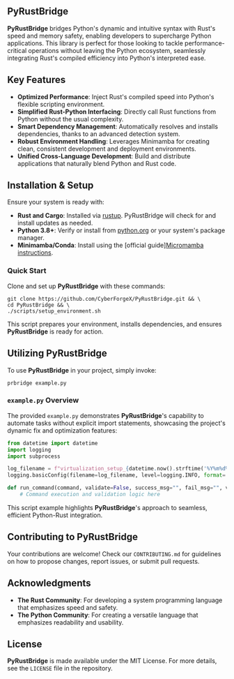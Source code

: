 ## PyRustBridge

**PyRustBridge** bridges Python's dynamic and intuitive syntax with Rust's speed and memory safety, enabling developers to supercharge Python applications. This library is perfect for those looking to tackle performance-critical operations without leaving the Python ecosystem, seamlessly integrating Rust's compiled efficiency into Python's interpreted ease.

## Key Features

- **Optimized Performance**: Inject Rust's compiled speed into Python's flexible scripting environment.
- **Simplified Rust-Python Interfacing**: Directly call Rust functions from Python without the usual complexity.
- **Smart Dependency Management**: Automatically resolves and installs dependencies, thanks to an advanced detection system.
- **Robust Environment Handling**: Leverages Minimamba for creating clean, consistent development and deployment environments.
- **Unified Cross-Language Development**: Build and distribute applications that naturally blend Python and Rust code.

## Installation & Setup

Ensure your system is ready with:

- **Rust and Cargo**: Installed via [rustup](https://rustup.rs/). PyRustBridge will check for and install updates as needed.
- **Python 3.8+**: Verify or install from [python.org](https://www.python.org/downloads/) or your system's package manager.
- **Minimamba/Conda**: Install using the [official guide][Micromamba instructions](https://mamba.readthedocs.io/en/latest/installation/micromamba-installation.html).

### Quick Start

Clone and set up **PyRustBridge** with these commands:

```
git clone https://github.com/CyberForgeX/PyRustBridge.git && \
cd PyRustBridge && \
./scripts/setup_environment.sh
```

This script prepares your environment, installs dependencies, and ensures **PyRustBridge** is ready for action.

## Utilizing PyRustBridge

To use **PyRustBridge** in your project, simply invoke:

```
prbridge example.py
```

### `example.py` Overview

The provided `example.py` demonstrates **PyRustBridge**'s capability to automate tasks without explicit import statements, showcasing the project's dynamic fix and optimization features:

```python
from datetime import datetime
import logging
import subprocess

log_filename = f"virtualization_setup_{datetime.now().strftime('%Y%m%d%H%M%S')}.log"
logging.basicConfig(filename=log_filename, level=logging.INFO, format='%(asctime)s %(levelname)s: %(message)s', datefmt='%Y-%m-%d %H:%M:%S')

def run_command(command, validate=False, success_msg="", fail_msg="", validation_cmd=""):
    # Command execution and validation logic here
```

This script example highlights **PyRustBridge**'s approach to seamless, efficient Python-Rust integration.

## Contributing to PyRustBridge

Your contributions are welcome! Check our `CONTRIBUTING.md` for guidelines on how to propose changes, report issues, or submit pull requests.

## Acknowledgments

- **The Rust Community**: For developing a system programming language that emphasizes speed and safety.
- **The Python Community**: For creating a versatile language that emphasizes readability and usability.

## License

**PyRustBridge** is made available under the MIT License. For more details, see the `LICENSE` file in the repository.
